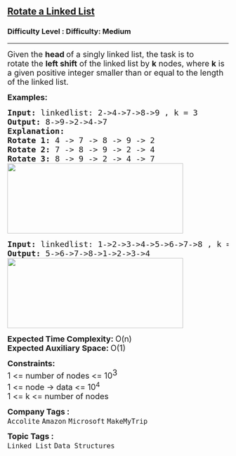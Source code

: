 <h2><a href="https://www.geeksforgeeks.org/problems/rotate-a-linked-list/1?page=1&category=Linked%20List&sortBy=submissions">Rotate a Linked List</a></h2><h3>Difficulty Level : Difficulty: Medium</h3><hr><div class="problems_problem_content__Xm_eO"><p><span style="font-size: 18px;">Given the&nbsp;</span><strong style="font-size: 18px;">head </strong><span style="font-size: 18px;">of a singly linked list,</span><span style="font-size: 18px;"> the task is to rotate&nbsp;</span><span style="font-size: 18px;">the</span><span style="font-size: 18px;"><span>&nbsp;<strong>left shift</strong></span><span>&nbsp;of the linked list by&nbsp;</span><strong>k</strong><span>&nbsp;nodes,</span></span><span style="font-size: 18px;">&nbsp;where </span><strong style="font-size: 18px;">k</strong><span style="font-size: 18px;"> is a given positive integer smaller than or equal to the length of the linked list.</span></p>
<p><span style="font-size: 18px;"><strong>Examples:</strong></span></p>
<pre><span style="font-size: 18px;"><strong>Input: </strong>linkedlist: 2-&gt;4-&gt;7-&gt;8-&gt;9 , k = 3
<strong>Output: </strong>8-&gt;9-&gt;2-&gt;4-&gt;7<strong>
Explanation:<br></strong></span><span style="font-size: 18px;"><strong>Rotate 1:&nbsp;</strong>4 -&gt; 7 -&gt; 8 -&gt; 9 -&gt; 2</span>
<span style="font-size: 18px;"><strong>Rotate 2:</strong>&nbsp;7&nbsp;-&gt; 8&nbsp;-&gt; 9&nbsp;-&gt; 2&nbsp;-&gt; 4</span>
<span style="font-size: 18px;"><strong>Rotate 3:</strong>&nbsp;8&nbsp;-&gt; 9&nbsp;-&gt; 2&nbsp;-&gt; 4&nbsp;-&gt; 7<br></span><strong style="font-size: 18px; font-family: -apple-system, BlinkMacSystemFont, 'Segoe UI', Roboto, Oxygen, Ubuntu, Cantarell, 'Open Sans', 'Helvetica Neue', sans-serif;"><img src="https://media.geeksforgeeks.org/img-practice/prod/addEditProblem/700023/Web/Other/blobid0_1721799624.png" width="400" height="160"></strong>
</pre>
<pre><span style="font-size: 18px;"><strong>Input: </strong>linkedlist: 1-&gt;2-&gt;3-&gt;4-&gt;5-&gt;6-&gt;7-&gt;8 , k = 4
<strong>Output: </strong>5-&gt;6-&gt;7-&gt;8-&gt;1-&gt;2-&gt;3-&gt;4<br><img src="https://media.geeksforgeeks.org/img-practice/prod/addEditProblem/700023/Web/Other/blobid1_1721799675.png" width="400" height="160"></span>
</pre>
<p><span style="font-size: 18px;"><strong>Expected Time Complexity:&nbsp;</strong>O(n)<br><strong>Expected Auxiliary Space:&nbsp;</strong>O(1)</span></p>
<p><span style="font-size: 18px;"><strong style="font-size: 18px;">Constraints:</strong><br><span style="font-size: 18px;">1 &lt;= number of nodes &lt;= 10</span><sup style="font-size: 18px;">3<br></sup><span style="font-size: 18px;">1 &lt;= node -&gt; data &lt;= 10<sup>4</sup></span><br><span style="font-size: 18px;">1 &lt;= k &lt;=&nbsp;</span></span><span style="font-size: 18px;">number of nodes</span><span style="font-size: 18px;">&nbsp;</span></p></div><p><span style=font-size:18px><strong>Company Tags : </strong><br><code>Accolite</code>&nbsp;<code>Amazon</code>&nbsp;<code>Microsoft</code>&nbsp;<code>MakeMyTrip</code>&nbsp;<br><p><span style=font-size:18px><strong>Topic Tags : </strong><br><code>Linked List</code>&nbsp;<code>Data Structures</code>&nbsp;